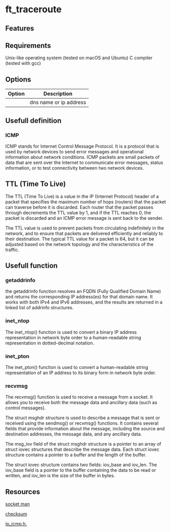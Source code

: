 # ft_traceroute

## Features

## Requirements

Unix-like operating system (tested on macOS and Ubuntu)
C compiler (tested with gcc)

## Options

| Option        | Description            |
| ------------- | ---------------------- |
| <destination> | dns name or ip address |

## Usefull definition

### ICMP

ICMP stands for Internet Control Message Protocol. It is a protocol that is used by network devices to send error messages and operational information about network conditions. ICMP packets are small packets of data that are sent over the Internet to communicate error messages, status information, or to test connectivity between two network devices.

## TTL (Time To Live)

The TTL (Time To Live) is a value in the IP (Internet Protocol) header of a packet that specifies the maximum number of hops (routers) that the packet can traverse before it is discarded. Each router that the packet passes through decrements the TTL value by 1, and if the TTL reaches 0, the packet is discarded and an ICMP error message is sent back to the sender.

The TTL value is used to prevent packets from circulating indefinitely in the network, and to ensure that packets are delivered efficiently and reliably to their destination. The typical TTL value for a packet is 64, but it can be adjusted based on the network topology and the characteristics of the traffic.

## Usefull function

### getaddrinfo

the getaddrinfo function resolves an FQDN (Fully Qualified Domain Name) and returns the corresponding IP address(es) for that domain name. It works with both IPv4 and IPv6 addresses, and the results are returned in a linked list of addrinfo structures.

### inet_ntop

The inet_ntop() function is used to convert a binary IP address representation in network byte order to a human-readable string representation in dotted-decimal notation.

### inet_pton

The inet_pton() function is used to convert a human-readable string representation of an IP address to its binary form in network byte order.

### recvmsg

The recvmsg() function is used to receive a message from a socket. It allows you to receive both the message data and ancillary data (such as control messages).

The struct msghdr structure is used to describe a message that is sent or received using the sendmsg() or recvmsg() functions. It contains several fields that provide information about the message, including the source and destination addresses, the message data, and any ancillary data.

The msg_iov field of the struct msghdr structure is a pointer to an array of struct iovec structures that describe the message data. Each struct iovec structure contains a pointer to a buffer and the length of the buffer.

The struct iovec structure contains two fields: iov_base and iov_len. The iov_base field is a pointer to the buffer containing the data to be read or written, and iov_len is the size of the buffer in bytes.

## Resources

[socket man](https://man7.org/linux/man-pages/man2/socket.2.html)

[checksum](https://datatracker.ietf.org/doc/html/rfc1071)

[ip_icmp.h.](https://sites.uclouvain.be/SystInfo/usr/include/netinet/ip_icmp.h.html)
